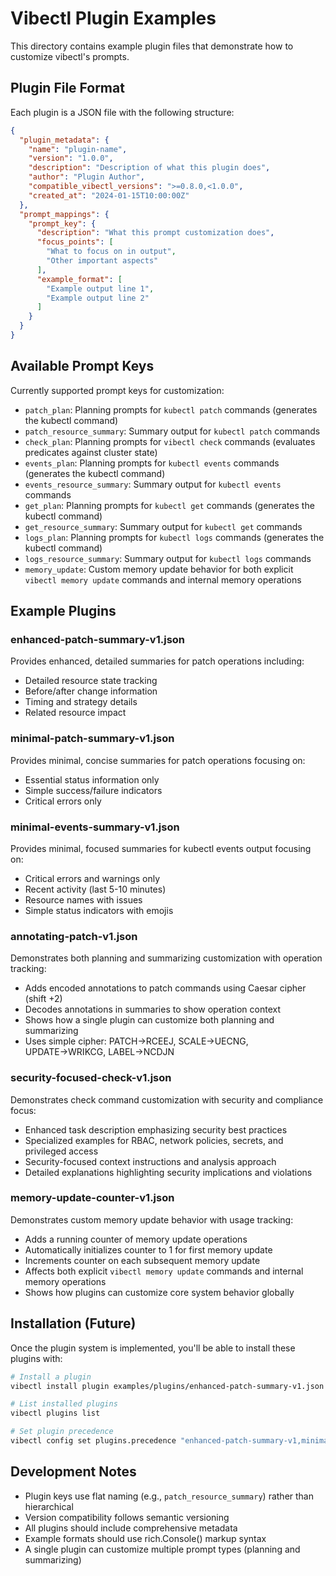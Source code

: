 # Vibectl Plugin Examples

This directory contains example plugin files that demonstrate how to customize vibectl's prompts.

## Plugin File Format

Each plugin is a JSON file with the following structure:

```json
{
  "plugin_metadata": {
    "name": "plugin-name",
    "version": "1.0.0",
    "description": "Description of what this plugin does",
    "author": "Plugin Author",
    "compatible_vibectl_versions": ">=0.8.0,<1.0.0",
    "created_at": "2024-01-15T10:00:00Z"
  },
  "prompt_mappings": {
    "prompt_key": {
      "description": "What this prompt customization does",
      "focus_points": [
        "What to focus on in output",
        "Other important aspects"
      ],
      "example_format": [
        "Example output line 1",
        "Example output line 2"
      ]
    }
  }
}
```

## Available Prompt Keys

Currently supported prompt keys for customization:

- `patch_plan`: Planning prompts for `kubectl patch` commands (generates the kubectl command)
- `patch_resource_summary`: Summary output for `kubectl patch` commands
- `check_plan`: Planning prompts for `vibectl check` commands (evaluates predicates against cluster state)
- `events_plan`: Planning prompts for `kubectl events` commands (generates the kubectl command)
- `events_resource_summary`: Summary output for `kubectl events` commands
- `get_plan`: Planning prompts for `kubectl get` commands (generates the kubectl command)
- `get_resource_summary`: Summary output for `kubectl get` commands
- `logs_plan`: Planning prompts for `kubectl logs` commands (generates the kubectl command)
- `logs_resource_summary`: Summary output for `kubectl logs` commands
- `memory_update`: Custom memory update behavior for both explicit `vibectl memory update` commands and internal memory operations

## Example Plugins

### enhanced-patch-summary-v1.json
Provides enhanced, detailed summaries for patch operations including:
- Detailed resource state tracking
- Before/after change information
- Timing and strategy details
- Related resource impact

### minimal-patch-summary-v1.json
Provides minimal, concise summaries for patch operations focusing on:
- Essential status information only
- Simple success/failure indicators
- Critical errors only

### minimal-events-summary-v1.json
Provides minimal, focused summaries for kubectl events output focusing on:
- Critical errors and warnings only
- Recent activity (last 5-10 minutes)
- Resource names with issues
- Simple status indicators with emojis

### annotating-patch-v1.json
Demonstrates both planning and summarizing customization with operation tracking:
- Adds encoded annotations to patch commands using Caesar cipher (shift +2)
- Decodes annotations in summaries to show operation context
- Shows how a single plugin can customize both planning and summarizing
- Uses simple cipher: PATCH→RCEEJ, SCALE→UECNG, UPDATE→WRIKCG, LABEL→NCDJN

### security-focused-check-v1.json
Demonstrates check command customization with security and compliance focus:
- Enhanced task description emphasizing security best practices
- Specialized examples for RBAC, network policies, secrets, and privileged access
- Security-focused context instructions and analysis approach
- Detailed explanations highlighting security implications and violations

### memory-update-counter-v1.json
Demonstrates custom memory update behavior with usage tracking:
- Adds a running counter of memory update operations
- Automatically initializes counter to 1 for first memory update
- Increments counter on each subsequent memory update
- Affects both explicit `vibectl memory update` commands and internal memory operations
- Shows how plugins can customize core system behavior globally

## Installation (Future)

Once the plugin system is implemented, you'll be able to install these plugins with:

```bash
# Install a plugin
vibectl install plugin examples/plugins/enhanced-patch-summary-v1.json

# List installed plugins
vibectl plugins list

# Set plugin precedence
vibectl config set plugins.precedence "enhanced-patch-summary-v1,minimal-patch-summary-v1"
```

## Development Notes

- Plugin keys use flat naming (e.g., `patch_resource_summary`) rather than hierarchical
- Version compatibility follows semantic versioning
- All plugins should include comprehensive metadata
- Example formats should use rich.Console() markup syntax
- A single plugin can customize multiple prompt types (planning and summarizing)
